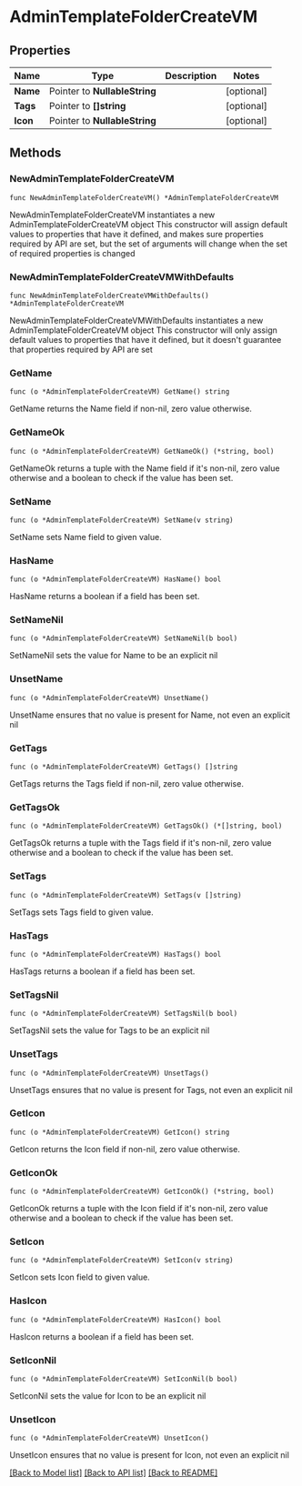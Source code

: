 # AdminTemplateFolderCreateVM

## Properties

Name | Type | Description | Notes
------------ | ------------- | ------------- | -------------
**Name** | Pointer to **NullableString** |  | [optional] 
**Tags** | Pointer to **[]string** |  | [optional] 
**Icon** | Pointer to **NullableString** |  | [optional] 

## Methods

### NewAdminTemplateFolderCreateVM

`func NewAdminTemplateFolderCreateVM() *AdminTemplateFolderCreateVM`

NewAdminTemplateFolderCreateVM instantiates a new AdminTemplateFolderCreateVM object
This constructor will assign default values to properties that have it defined,
and makes sure properties required by API are set, but the set of arguments
will change when the set of required properties is changed

### NewAdminTemplateFolderCreateVMWithDefaults

`func NewAdminTemplateFolderCreateVMWithDefaults() *AdminTemplateFolderCreateVM`

NewAdminTemplateFolderCreateVMWithDefaults instantiates a new AdminTemplateFolderCreateVM object
This constructor will only assign default values to properties that have it defined,
but it doesn't guarantee that properties required by API are set

### GetName

`func (o *AdminTemplateFolderCreateVM) GetName() string`

GetName returns the Name field if non-nil, zero value otherwise.

### GetNameOk

`func (o *AdminTemplateFolderCreateVM) GetNameOk() (*string, bool)`

GetNameOk returns a tuple with the Name field if it's non-nil, zero value otherwise
and a boolean to check if the value has been set.

### SetName

`func (o *AdminTemplateFolderCreateVM) SetName(v string)`

SetName sets Name field to given value.

### HasName

`func (o *AdminTemplateFolderCreateVM) HasName() bool`

HasName returns a boolean if a field has been set.

### SetNameNil

`func (o *AdminTemplateFolderCreateVM) SetNameNil(b bool)`

 SetNameNil sets the value for Name to be an explicit nil

### UnsetName
`func (o *AdminTemplateFolderCreateVM) UnsetName()`

UnsetName ensures that no value is present for Name, not even an explicit nil
### GetTags

`func (o *AdminTemplateFolderCreateVM) GetTags() []string`

GetTags returns the Tags field if non-nil, zero value otherwise.

### GetTagsOk

`func (o *AdminTemplateFolderCreateVM) GetTagsOk() (*[]string, bool)`

GetTagsOk returns a tuple with the Tags field if it's non-nil, zero value otherwise
and a boolean to check if the value has been set.

### SetTags

`func (o *AdminTemplateFolderCreateVM) SetTags(v []string)`

SetTags sets Tags field to given value.

### HasTags

`func (o *AdminTemplateFolderCreateVM) HasTags() bool`

HasTags returns a boolean if a field has been set.

### SetTagsNil

`func (o *AdminTemplateFolderCreateVM) SetTagsNil(b bool)`

 SetTagsNil sets the value for Tags to be an explicit nil

### UnsetTags
`func (o *AdminTemplateFolderCreateVM) UnsetTags()`

UnsetTags ensures that no value is present for Tags, not even an explicit nil
### GetIcon

`func (o *AdminTemplateFolderCreateVM) GetIcon() string`

GetIcon returns the Icon field if non-nil, zero value otherwise.

### GetIconOk

`func (o *AdminTemplateFolderCreateVM) GetIconOk() (*string, bool)`

GetIconOk returns a tuple with the Icon field if it's non-nil, zero value otherwise
and a boolean to check if the value has been set.

### SetIcon

`func (o *AdminTemplateFolderCreateVM) SetIcon(v string)`

SetIcon sets Icon field to given value.

### HasIcon

`func (o *AdminTemplateFolderCreateVM) HasIcon() bool`

HasIcon returns a boolean if a field has been set.

### SetIconNil

`func (o *AdminTemplateFolderCreateVM) SetIconNil(b bool)`

 SetIconNil sets the value for Icon to be an explicit nil

### UnsetIcon
`func (o *AdminTemplateFolderCreateVM) UnsetIcon()`

UnsetIcon ensures that no value is present for Icon, not even an explicit nil

[[Back to Model list]](../README.md#documentation-for-models) [[Back to API list]](../README.md#documentation-for-api-endpoints) [[Back to README]](../README.md)


